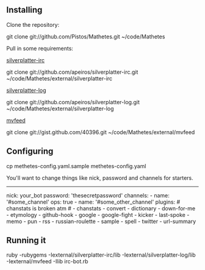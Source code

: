 ## Installing

Clone the repository:

  git clone git://github.com/Pistos/Mathetes.git ~/code/Mathetes
  
Pull in some requirements:

[silverplatter-irc](http://github.com/apeiros/silverplatter-irc)

  git clone git://github.com/apeiros/silverplatter-irc.git ~/code/Mathetes/external/silverplatter-irc
  
[silverplatter-log](git://github.com/apeiros/silverplatter-irc.git)

  git clone git://github.com/apeiros/silverplatter-log.git ~/code/Mathetes/external/silverplatter-log
  
[mvfeed](http://gist.github.com/40396)

  git clone git://gist.github.com/40396.git ~/code/Mathetes/external/mvfeed
  

## Configuring

  cp methetes-config.yaml.sample methetes-config.yaml

You'll want to change things like nick, password and channels for starters.

  ---
  nick: your_bot
  password: 'thesecretpassword'
  channels:
      - name: '#some_channel'
        ops: true
      - name: '#some_other_channel'
  plugins:
      # chanstats is broken atm
      # - chanstats
      - convert
      - dictionary
      - down-for-me
      - etymology
      - github-hook
      - google
      - google-fight
      - kicker
      - last-spoke
      - memo
      - pun
      - rss
      - russian-roulette
      - sample
      - spell
      - twitter
      - url-summary


## Running it

  ruby -rubygems -Iexternal/silverplatter-irc/lib -Iexternal/silverplatter-log/lib -Iexternal/mvfeed -Ilib irc-bot.rb
